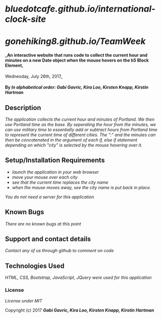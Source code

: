 # _bluedotcafe.github.io/international-clock-site_
# _gonehiking8.github.io/TeamWeek_

#### _An interactive website that runs code to collect the current hour and minutes on a new Date object when the mouse hovers on the h5 Block Element,
Wednesday, July 26th, 2017_

#### By _**In alphabetical order: Gabi Gavric, Kira Loo, Kirsten Knapp, Kirstin Hartman**_

## Description

_The application collects the current hour and minutes of Portland. We then use Portland time as the base. By seperating the hour from the minutes, we can use military time to essentially add or subtract hours from Portland time to represent the current time of different cities. The ":" and the minutes can then be concatenated in the argument of each if, else if statement depending on which "city" is selected by the mouse hovering over it._

## Setup/Installation Requirements

* _launch the application in your web browser_
* _move your mouse over each city_
* _see that the current time replaces the city name_
* _when the mouse moves away, see the city name is put back in place._


_You do not need a server for this application_

## Known Bugs

_There are no known bugs at this point_

## Support and contact details

_Contact any of us through github to comment on code_

## Technologies Used

_HTML, CSS, Bootstrap, JavaScript, JQuery were used for this application_

### License

*License under MIT*

Copyright (c) 2017 **_Gabi Gavric, Kira Loo, Kirsten Knapp, Kirstin Hartman_**
